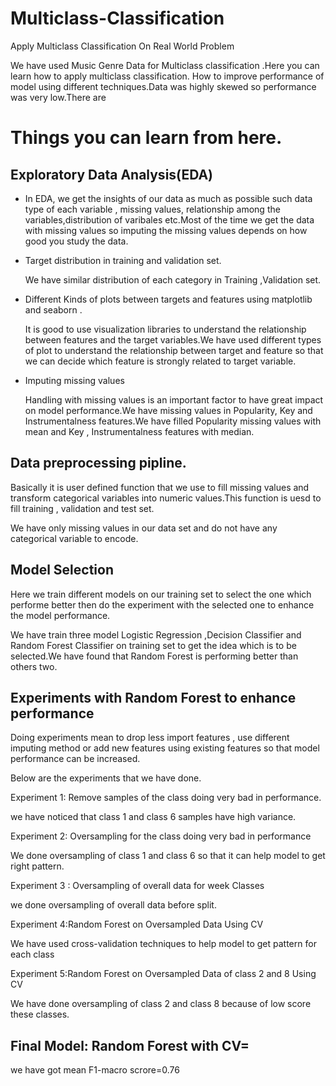 # Multiclass-Classification
Apply Multiclass Classification On Real World Problem

We have used Music Genre Data for Multiclass classification .Here you can learn how to apply multiclass classification. How to  improve performance of model using different techniques.Data was highly skewed so performance was very low.There are 


# Things you can learn from here.

## Exploratory Data Analysis(EDA)
- In EDA, we get the insights of our data as much as possible such data type of each variable , missing values, relationship among the variables,distribution of varibales etc.Most   of the time we get the data with missing values so imputing the missing values depends on how good you study the data.

- Target distribution in training and validation set. 
  
  We have similar distribution of each category in Training ,Validation set.

- Different Kinds of plots between targets and features using matplotlib and seaborn .

  It is good to use visualization libraries to understand the relationship between features and the target variables.We have used different types of plot to understand the         relationship between target and feature so that we can decide which feature is strongly related to target variable.

- Imputing missing values

  Handling with missing values is an important factor to have great impact on model performance.We have missing values in Popularity, Key and Instrumentalness features.We have     filled Popularity missing values with mean and Key , Instrumentalness features with median.

  

## Data preprocessing pipline.
  
  Basically it is user defined function that we use to fill missing values and transform categorical variables into numeric values.This function is uesd to fill training ,         validation and test set.
  
  We have only missing values in our data set and do not have any categorical variable to encode.
  
## Model Selection 
 
 Here we train different models on our training set to select the one which performe better then do the experiment with the selected one to enhance the model performance.
 
 We have train three model Logistic Regression ,Decision Classifier and Random Forest Classifier on training set to get the idea which is to be selected.We have found that Random Forest is performing better than others two.


## Experiments with Random Forest to enhance performance

  Doing experiments mean to drop less import features , use different imputing method or add new features using existing features so that model performance can be increased.
  
  Below are the experiments that we have done.
  
  Experiment 1: Remove samples of the class doing very bad in performance.
  
  we have noticed that class 1 and class 6 samples have high variance.
  
  Experiment 2: Oversampling for the class doing very bad in performance

  We done oversampling of class 1 and class 6  so that it can help model to get right pattern.

  Experiment 3 : Oversampling of overall data for week Classes
  
  we done oversampling of overall data before split.
   
  Experiment 4:Random Forest on Oversampled Data Using CV
  
  We have used cross-validation techniques to help model to get pattern for each class
    
  Experiment 5:Random Forest on Oversampled Data of class 2 and 8 Using CV
  
  We have done oversampling of class 2 and class 8 because of low score these classes.
   
 ## Final Model: Random Forest with CV=
 
 we have got mean F1-macro scrore=0.76
